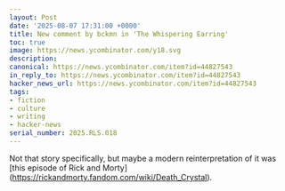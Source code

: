 ```yaml
---
layout: Post
date: '2025-08-07 17:31:00 +0000'
title: New comment by bckmn in 'The Whispering Earring'
toc: true
image: https://news.ycombinator.com/y18.svg
description:
canonical: https://news.ycombinator.com/item?id=44827543
in_reply_to: https://news.ycombinator.com/item?id=44827543
hacker_news_url: https://news.ycombinator.com/item?id=44827543
tags:
- fiction
- culture
- writing
- hacker-news
serial_number: 2025.RLS.018
---
```

<p>Not that story specifically, but maybe a modern reinterpretation of it was [this episode of Rick and Morty](<a href="https://rickandmorty.fandom.com/wiki/Death_Crystal" rel="nofollow">https://rickandmorty.fandom.com/wiki/Death_Crystal</a>).</p>

